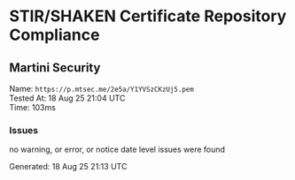 # STIR/SHAKEN Certificate Repository Compliance

## Martini Security

Name: `https://p.mtsec.me/2e5a/Y1YVSzCKzUj5.pem`\
Tested At: 18 Aug 25 21:04 UTC\
Time: 103ms

### Issues

no warning, or error, or notice date level issues were found

Generated: 18 Aug 25 21:13 UTC